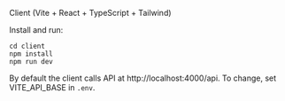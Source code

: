 Client (Vite + React + TypeScript + Tailwind)

Install and run:

```
cd client
npm install
npm run dev
```

By default the client calls API at http://localhost:4000/api. To change, set VITE_API_BASE in `.env`.
